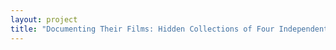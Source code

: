 ```yaml
--- 
layout: project 
title: "Documenting Their Films: Hidden Collections of Four Independent Filmmakers" 
---
```



